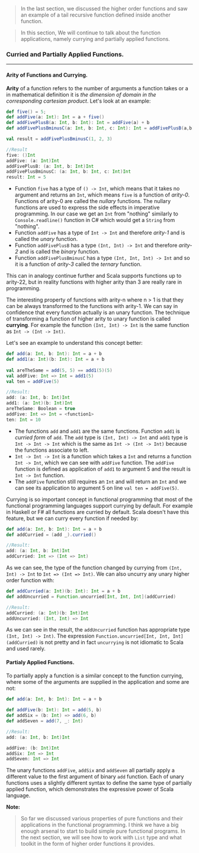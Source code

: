 > In the last section, we discussed the higher order functions and saw an example of a tail recursive function defined inside another function.

> In this section, We will continue to talk about the function applications, namely currying and partially applied functions.

### Curried and Partially Applied Functions.
* * * * *

#### Arity of Functions and Currying.

**Arity** of a function refers to the number of arguments a function takes or a in mathematical definition it is *the dimension of domain in the corresponding cartesian product*. Let's look at an example:
```scala
def five() = 5;
def addFive(a: Int): Int = a + five()
def addFivePlusB(a: Int, b: Int): Int = addFive(a) + b
def addFivePlusBminusC(a: Int, b: Int, c: Int): Int = addFivePlusB(a,b) - c

val result = addFivePlusBminusC(1, 2, 3)

//Result
five: ()Int
addFive: (a: Int)Int
addFivePlusB: (a: Int, b: Int)Int
addFivePlusBminusC: (a: Int, b: Int, c: Int)Int
result: Int = 5
```

- Function `five` has a type of `() -> Int`, which means that it takes no argument and returns an `Int`, which means `five` is a function of *arity-0*. Functions of arity-0 are called the *nullary* functions. The nullary functions are used to express the side effects in imperative programming. In our case we get an `Int` from "nothing" similarly to `Console.readline()` function in C# which would get a `String` from "nothing".
- Function `addFive` has a type of `Int -> Int` and therefore *arity-1* and is called the *unary* function.
- Function `addFivePlusB` has a type `(Int, Int) -> Int` and therefore *arity-2* and is called the *binary* function.
- Function `addFivePlusBminusC` has a type `(Int, Int, Int) -> Int` and so it is a function of *arity-3* called the *ternary* function.

This can in analogy continue further and Scala supports functions up to arity-22, but in reality functions with higher arity than 3 are really rare in programming.

The interesting property of functions with arity-n where n > 1 is that they can be always transformed to the functions with arity-1. We can say in confidence that every function actually is an unary function. The technique of transforming a function of higher arity to unary function is called **currying**. For example the function `(Int, Int) -> Int` is the same function as `Int -> (Int -> Int)`.

Let's see an example to understand this concept better:
```scala
def add(a: Int, b: Int): Int = a + b
def add1(a: Int)(b: Int): Int = a + b
  
val areTheSame = add(5, 5) == add1(5)(5)
val addFive: Int => Int = add1(5)
val ten = addFive(5)

//Result:
add: (a: Int, b: Int)Int
add1: (a: Int)(b: Int)Int
areTheSame: Boolean = true
addFive: Int => Int = <function1>
ten: Int = 10
```
- The functions `add` and `add1` are the same functions. Function `add1` is *curried form* of `add`. The `add` type is `(Int, Int) -> Int` and `add1` type is `Int -> Int -> Int` which is the same as `Int -> (Int -> Int)` because the functions associate to left.
- `Int -> Int -> Int` is a function which takes a `Int` and returns a function `Int -> Int`, which we can see with `addFive` function. The `addFive` function is defined as application of `add1` to argument 5 and the result is `Int -> Int` function.
- The `addFive` function still requires an `Int` and will return an `Int` and we can see its application to argument 5 on line `val ten = addFive(5)`.

Currying is so important concept in functional programming that most of the functional programming languages support currying by default. For example in Haskell or F# all functions are curried by default. Scala doesn't have this feature, but we can curry every function if needed by:
```scala
def add(a: Int, b: Int): Int = a + b
def addCurried = (add _).curried()     

//Result:
add: (a: Int, b: Int)Int
addCurried: Int => (Int => Int)
```
As we can see, the type of the function changed by currying from `(Int, Int) -> Int` to `Int => (Int => Int)`. We can also uncurry any unary higher order function with:
```scala
def addCurried(a: Int)(b: Int): Int = a + b
def addUncurried = Function.uncurried[Int, Int, Int](addCurried)

//Result:
addCurried: (a: Int)(b: Int)Int
addUncurried: (Int, Int) => Int
```
As we can see in the result, the `addUncurried` function has appropriate type `(Int, Int) -> Int)`. The expression `Function.uncurried[Int, Int, Int](addCurried)` is not pretty and in fact `uncurrying` is not idiomatic to Scala and used rarely.

#### Partialy Applied Functions.

To partially apply a function is a similar concept to the function currying, where some of the arguments are supplied in the application and some are not:
```scala
def add(a: Int, b: Int): Int = a + b
  
def addFive(b: Int): Int = add(5, b)
def addSix = (b: Int) => add(6, b)
def addSeven = add(7, _: Int)

//Result:
add: (a: Int, b: Int)Int

addFive: (b: Int)Int
addSix: Int => Int
addSeven: Int => Int
```
The unary functions `addFive`, `addSix` and `addSeven` all partially apply a different value to the first argument of binary `add` function. Each of unary functions uses a slightly different syntax to define the same type of partially applied function, which demonstrates the expressive power of Scala language.

**Note:**
> So far we discussed various properties of pure functions and their applications in the functional programming. I think we have a big enough arsenal to start to build simple pure functional programs. In the next section, we will see how to work with `List` type and what toolkit in the form of higher order functions it provides.
